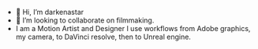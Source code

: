 - 👋 Hi, I’m darkenastar
- 💞️ I’m looking to collaborate on filmmaking. 
- I am a Motion Artist and Designer
I use workflows from Adobe graphics, my camera, to DaVinci resolve, then to Unreal engine.
<!---
darkenastar/darkenastar is a ✨ special ✨ repository because its `README.md` (this file) appears on your GitHub profile.
You can click the Preview link to take a look at your changes.
--->
